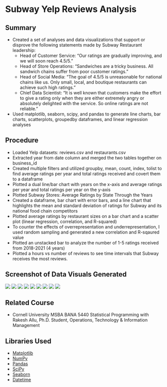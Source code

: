 # Subway Yelp Reviews Analysis

## Summary
* Created a set of analyses and data visualizations that support or disprove the following statements made by Subway Restaurant leadership:
  * Head of Customer Service: “Our ratings are gradually improving, and we will soon reach 4.5/5.”
  * Head of Store Operations: “Sandwiches are a tricky business. All sandwich chains suffer from poor customer ratings.”
  * Head of Social Media: “The goal of 4.5/5 is unreasonable for national chains like us. Only small, local, and boutique restaurants can achieve such high ratings.”
  * Chief Data Scientist: “It is well known that customers make the effort to give a rating only when they are either extremely angry or absolutely delighted with the service. So online ratings are not reliable.”
* Used matplotlib, seaborn, scipy, and pandas to generate line charts, bar charts, scatterplots, groupedby dataframes, and linear regression analyses

## Procedure
* Loaded Yelp datasets: reviews.csv and restaurants.csv 
* Extracted year from date column and merged the two tables together on business_id
* Created multiple filters and utilized groupby, mean, count, index, tolist to find average ratings per year and total ratings received and covert them to a dataframe
* Plotted a dual line/bar chart with years on the x-axis and average ratings per year and total ratings per year on the y-axis
* Plotted Subway Stores: Average Ratings by State Through the Years
* Created a dataframe, bar chart with error bars, and a line chart that highlights the mean and standard deviation of ratings for Subway and its national food chain competitors
* Plotted average ratings by restaurant sizes on a bar chart and a scatter plot (linear regression, correlation, and R-squared)
* To counter the effects of overrepresentation and underrepresentation, I used random sampling and generated a new correlation and R-sqaured value
* Plotted an unstacked bar to analyze the number of 1-5 ratings received from 2018-2021 (4 years)
* Plotted a hours vs number of reviews to see time intervals that Subway receives the most reviews.

## Screenshot of Data Visuals Generated
![](/images/subway_fig_1.png)
![](/images/subway_fig_2.png)
![](/images/subway_fig_4.png)
![](/images/subway_fig_6.png)
![](/images/subway_fig_7.png)
![](/images/subway_fig_8.png)
![](/images/subway_fig_9.png)
![](/images/subway_fig_10.png)
![](/images/subway_fig_11.png)

## Related Course
* Cornell University MSBA BANA 5440 Statistical Programming with Rakesh Allu, Ph.D. Student, Operations, Technology & Information Management

## Libraries Used
* [Matplotlib](https://matplotlib.org/stable/tutorials/index)
* [NumPy](https://numpy.org/doc/stable/)
* [Pandas](https://pandas.pydata.org/)
* [SciPy](https://scipy.org/)
* [Seaborn](https://seaborn.pydata.org/)
* [Datetime](https://pandas.pydata.org/docs/reference/api/pandas.to_datetime.html)
